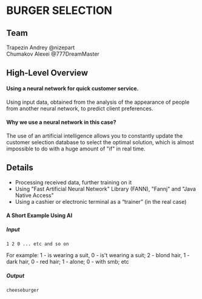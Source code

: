 <h1>BURGER SELECTION</h1>
<h2>Team</h2>
<div>Trapezin Andrey @nizepart<br>
     Chumakov Alexei @777DreamMaster </div>
<h2>High-Level Overview</h2>
<h4>Using a neural network for quick customer service.</h4>
<p>Using input data, obtained from the analysis of the appearance of people from another neural network, to predict client preferences.</p>
<h4>Why we use a neural network in this case?</h4>
<p>The use of an artificial intelligence allows you to constantly update the customer selection database to select the optimal solution, which is almost impossible to do with a huge amount of "if" in real time.</p>
<h2>Details</h2>
<ul>
  <li>Processing received data, further training on it</li>
  <li>Using "Fast Artificial Neural Network" Library (FANN), "Fannj" and "Java Native Access"</li>
  <li>Using a cashier or electronic terminal as a “trainer” (in the real case)</li>
</ul> 
<h4>A Short Example Using AI<h4>
<h5>Input</h5>
<code>1 2 0 ... etc and so on</code>
<p>For example: 1 - is wearing a suit, 0 - is't wearing a suit; 2 - blond hair, 1 - dark hair, 0 - red hair; 1 - alone; 0 - with smb; etc</p>
<h5>Output</h5>
<code>cheeseburger</h5>
